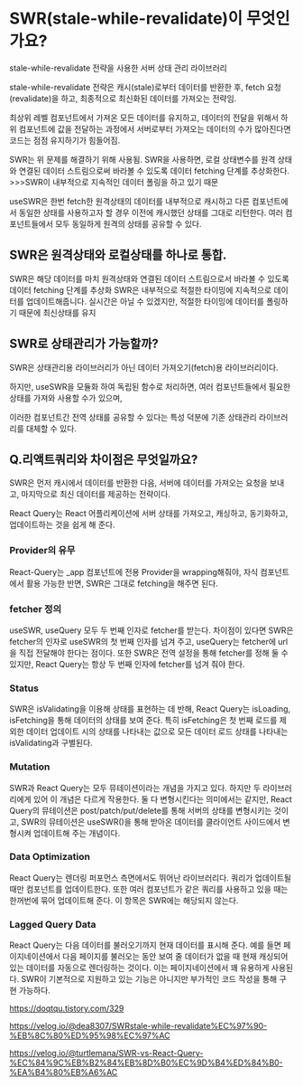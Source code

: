 # SWR(stale-while-revalidate)이 무엇인가요?
stale-while-revalidate 전략을 사용한 서버 상태 관리 라이브러리  

stale-while-revalidate 전략은 캐시(stale)로부터 데이터를 반환한 후, fetch 요청(revalidate)을 하고, 최종적으로 최신화된 데이터를 가져오는 전략임.

최상위 레벨 컴포넌트에서 가져온 모든 데이터를 유지하고, 데이터의 전달을 위해서 하위 컴포넌트에 값을 전달하는 과정에서 서버로부터 가져오는 데이터의 수가 많아진다면 코드는 점점 유지하기가 힘들어짐.

SWR는 위 문제를 해결하기 위해 사용됨.
SWR을 사용하면, 로컬 상태변수를 원격 상태와 연결된 데이터 스트림으로써 바라볼 수 있도록 데이터 fetching 단계를 추상화한다. >>>SWR이 내부적으로 지속적인 데이터 폴링을 하고 있기 때문

useSWR은 한번 fetch한 원격상태의 데이터를 내부적으로 캐시하고 다른 컴포넌트에서 동일한 상태를 사용하고자 할 경우 이전에 캐시했던 상태를 그대로 리턴한다.
여러 컴포넌트들에서 모두 동일하게 원격의 상태를 공유할 수 있다.

## SWR은 원격상태와 로컬상태를 하나로 통합.
SWR은 해당 데이터를 마치 원격상태와 연결된 데이터 스트림으로서 바라볼 수 있도록 데이터 fetching 단계를 추상화
SWR은 내부적으로 적절한 타이밍에 지속적으로 데이터를 업데이트해줍니다. 실시간은 아닐 수 있겠지만, 적절한 타이밍에 데이터를 폴링하기 때문에 최신상태를 유지

## SWR로 상태관리가 가능할까?
SWR은 상태관리용 라이브러리가 아닌 데이터 가져오기(fetch)용 라이브러리이다.

하지만, useSWR을 모듈화 하여 독립된 함수로 처리하면, 여러 컴포넌트들에서 필요한 상태를 가져와 사용할 수가 있으며,

이러한 컴포넌트간 전역 상태를 공유할 수 있다는 특성 덕분에 기존 상태관리 라이브러리를 대체할 수 있다.

## Q.리액트쿼리와 차이점은 무엇일까요?
SWR은 먼저 캐시에서 데이터를 반환한 다음, 서버에 데이터를 가져오는 요청을 보내고, 마지막으로 최신 데이터를 제공하는 전략이다.

React Query는 React 어플리케이션에 서버 상태를 가져오고, 캐싱하고, 동기화하고, 업데이트하는 것을 쉽게 해 준다.

### Provider의 유무

React-Query는 _app 컴포넌트에 전용 Provider을 wrapping해줘야, 자식 컴포넌트에서 활용 가능한 반면, SWR은 그대로 fetching을 해주면 된다.


### fetcher 정의

useSWR, useQuery 모두 두 번째 인자로 fetcher를 받는다. 차이점이 있다면 SWR은 fetcher의 인자로 useSWR의 첫 번째 인자를 넘겨 주고, useQuery는 fetcher에 url을 직접 전달해야 한다는 점이다. 또한 SWR은 전역 설정을 통해 fetcher를 정해 둘 수 있지만, React Query는 항상 두 번째 인자에 fetcher를 넘겨 줘야 한다.


### Status
SWR은 isValidating을 이용해 상태를 표현하는 데 반해, React Query는 isLoading, isFetching을 통해 데이터의 상태를 보여 준다. 특히 isFetching은 첫 번째 로드를 제외한 데이터 업데이트 시의 상태를 나타내는 값으로 모든 데이터 로드 상태를 나타내는 isValidating과 구별된다.


### Mutation
SWR과 React Query는 모두 뮤테이션이라는 개념을 가지고 있다. 하지만 두 라이브러리에게 있어 이 개념은 다르게 작용한다. 둘 다 변형시킨다는 의미에서는 같지만, React Query의 뮤테이션은 post/patch/put/delete를 통해 서버의 상태를 변형시키는 것이고, SWR의 뮤테이션은 useSWR()을 통해 받아온 데이터를 클라이언트 사이드에서 변형시켜 업데이트해 주는 개념이다.


### Data Optimization
React Query는 렌더링 퍼포먼스 측면에서도 뛰어난 라이브러리다. 쿼리가 업데이트될 때만 컴포넌트를 업데이트한다. 또한 여러 컴포넌트가 같은 쿼리를 사용하고 있을 때는 한꺼번에 묶어 업데이트해 준다. 이 항목은 SWR에는 해당되지 않는다.


### Lagged Query Data
React Query는 다음 데이터를 불러오기까지 현재 데이터를 표시해 준다. 예를 들면 페이지네이션에서 다음 페이지를 불러오는 동안 보여 줄 데이터가 없을 때 현재 캐싱되어 있는 데이터를 자동으로 렌더링하는 것이다. 이는 페이지네이션에서 꽤 유용하게 사용된다. SWR이 기본적으로 지원하고 있는 기능은 아니지만 부가적인 코드 작성을 통해 구현 가능하다.

https://doqtqu.tistory.com/329

https://velog.io/@dea8307/SWRstale-while-revalidate%EC%97%90-%EB%8C%80%ED%95%98%EC%97%AC

https://velog.io/@turtlemana/SWR-vs-React-Query-%EC%84%9C%EB%B2%84%EB%8D%B0%EC%9D%B4%ED%84%B0-%EA%B4%80%EB%A6%AC